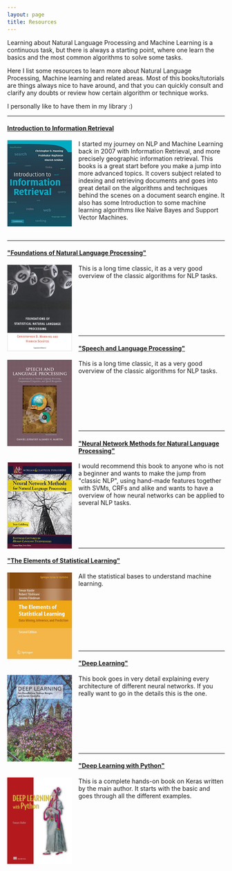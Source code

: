 ```yaml
---
layout: page
title: Resources
---
```


Learning about Natural Language Processing and Machine Learning is a continuous task, but there is always a starting point, where one learn the basics and the most common algorithms to solve some tasks.

Here I list some resources to learn more about Natural Language Processing, Machine learning and related areas. Most of this books/tutorials are things always nice to have around, and that you can quickly consult and clarify any doubts or review how certain algorithm or technique works.

I personally like to have  them in my library :)

---

#### [__Introduction to Information Retrieval__](https://www.amazon.de/gp/product/0521865719/ref=as_li_qf_asin_il_tl?ie=UTF8&tag=davidsbatista-21&creative=6742&linkCode=as2&creativeASIN=0521865719&linkId=e0be3edb9bb39b70057277871991e239)

<p>
<a href="https://www.amazon.de/gp/product/0521865719/ref=as_li_qf_asin_il_tl?ie=UTF8&tag=davidsbatista-21&creative=6742&linkCode=as2&creativeASIN=0521865719&linkId=e0be3edb9bb39b70057277871991e239"><img style="float: left; margin: 0px 15px 15px 0px;" alt="Introduction to Information Retrieval" src="/assets/images/resources/information_retrieval.jpg" height="200" width="150"></a>
I started my journey on NLP and Machine Learning back in 2007 with Information Retrieval, and more precisely geographic information retrieval. This books is a great start before you make a jump into more advanced topics. It covers subject related to indexing and retrieving documents and goes into great detail on the algorithms and techniques behind the scenes on a document search engine. It also has some Introduction to some machine learning algorithms like Naïve Bayes and Support Vector Machines.
</p>

<br>

---

#### [__"Foundations of Natural Language Processing"__](https://www.amazon.de/gp/product/0262133601/ref=as_li_qf_asin_il_tl?ie=UTF8&tag=davidsbatista-21&creative=6742&linkCode=as2&creativeASIN=0262133601&linkId=0e799bb4a95288a9de606a1044370fe6)


<p>
<img style="float: left; margin: 0px 15px 15px 0px;" alt="Foundations of Natural Language Processing" src="/assets/images/resources/foundations_of_statistical_nlp.jpg" height="200" width="150">
This is a long time classic, it as a very good overview of the classic algorithms for NLP tasks.
</p>

<br><br><br><br><br><br>


---

#### [__"Speech and Language Processing"__](https://www.amazon.de/gp/product/0135041961/ref=as_li_qf_asin_il_tl?ie=UTF8&tag=davidsbatista-21&creative=6742&linkCode=as2&creativeASIN=0135041961&linkId=2ee1a241eaa8c0e03d0606300fb4a5bf)

<p>
<img style="float: left; margin: 0px 15px 15px 0px;" alt="Speech and Language Processing" src="/assets/images/resources/speech_and_lang_process.jpg" height="200" width="150">
This is a long time classic, it as a very good overview of the classic algorithms for NLP tasks.
</p>

<br><br><br><br><br><br>



---

#### [__"Neural Network Methods for Natural Language Processing"__](https://www.amazon.de/gp/product/1627052984/ref=as_li_qf_asin_il_tl?ie=UTF8&tag=davidsbatista-21&creative=6742&linkCode=as2&creativeASIN=1627052984&linkId=cb3b0b4cc45ef3511d9eb92db8d34445)

<p>
<img style="float: left; margin: 0px 15px 15px 0px;" alt="Neural Network Methods for Natural Language Processing" src="/assets/images/resources/neural_networks_for_nlp.jpg" height="200" width="150">
I would recommend this book to anyone who is not a beginner and wants to make the jump from "classic NLP", using hand-made features together with SVMs, CRFs and alike and wants to have a overview of how neural networks can be applied to several NLP tasks.
</p>

<br><br><br><br>

---

#### [__"The Elements of Statistical Learning"__](https://www.amazon.de/gp/product/0387848576/ref=as_li_qf_asin_il_tl?ie=UTF8&tag=davidsbatista-21&creative=6742&linkCode=as2&creativeASIN=0387848576&linkId=f7302f889a30df6f4779c8533d853603)

<p>
<img style="float: left; margin: 0px 15px 15px 0px;" alt="The Elements of Statistical Learning" src="/assets/images/resources/elements_of_statistical_learning.jpg" height="200" width="150">
All the statistical bases to understand machine learning.
</p>

<br><br><br><br><br><br><br>

---

#### [__"Deep Learning"__](https://www.amazon.de/gp/product/0262035618/ref=as_li_qf_asin_il_tl?ie=UTF8&tag=davidsbatista-21&creative=6742&linkCode=as2&creativeASIN=0262035618&linkId=fb7fdd87f9c4faece3e6f6a38656ce8e)

<p>
<img style="float: left; margin: 0px 15px 15px 0px;" alt="Deep learning" src="/assets/images/resources/deep_learning.jpg" height="200" width="150">
This book goes in very detail explaining every architecture of different neural networks. If you really want to go in the details this is the one.
</p>

<br><br><br><br><br><br>

---

#### [__"Deep Learning with Python"__](https://www.amazon.de/gp/product/1617294438/ref=as_li_qf_asin_il_tl?ie=UTF8&tag=davidsbatista-21&creative=6742&linkCode=as2&creativeASIN=1617294438&linkId=de0d0a823eecc7882b525ff339f56f65)

<p>
<img style="float: left; margin: 0px 15px 15px 0px;" alt="Deep Learning with Python" src="/assets/images/resources/Chollet-DLP-HI.png" height="200" width="150">
This is a complete hands-on book on Keras written by the main author. It starts with the basic and goes through all the different examples.
</p>